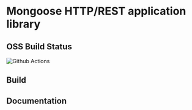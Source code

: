 # Mongoose HTTP/REST application library
## OSS Build Status
![Github Actions](https://github.com/NyuB/muapp/actions/workflows/validation.yml/badge.svg?branch=master)
## Build
## Documentation
